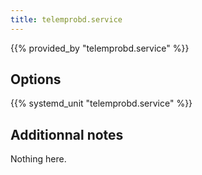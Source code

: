 ```yaml
---
title: telemprobd.service
---
```


{{% provided_by "telemprobd.service" %}}

## Options

{{% systemd_unit "telemprobd.service" %}}

## Additionnal notes

Nothing here.